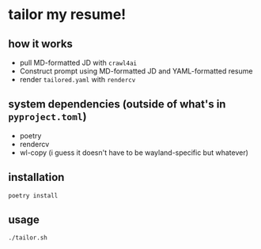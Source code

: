 # tailor my resume!

## how it works
- pull MD-formatted JD with `crawl4ai`
- Construct prompt using MD-formatted JD and YAML-formatted resume
- render `tailored.yaml` with `rendercv` 

## system dependencies (outside of what's in `pyproject.toml`)
- poetry
- rendercv
- wl-copy (i guess it doesn't have to be wayland-specific but whatever)

## installation
`poetry install`

## usage
`./tailor.sh`

